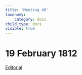 ```yaml
---
title: 'Meeting 49'
taxonomy:
    category: docs
child_type: docs
visible: true
---
```


# 19 February 1812

[Editorial](editorial)